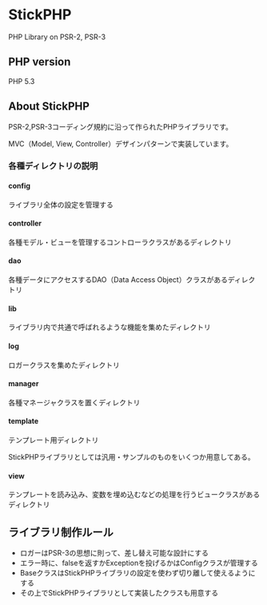 StickPHP
========

PHP Library on PSR-2, PSR-3

## PHP version

PHP 5.3

## About StickPHP

PSR-2,PSR-3コーディング規約に沿って作られたPHPライブラリです。

MVC（Model, View, Controller）デザインパターンで実装しています。

### 各種ディレクトリの説明

#### config

ライブラリ全体の設定を管理する

#### controller

各種モデル・ビューを管理するコントローラクラスがあるディレクトリ

#### dao

各種データにアクセスするDAO（Data Access Object）クラスがあるディレクトリ

#### lib

ライブラリ内で共通で呼ばれるような機能を集めたディレクトリ

#### log

ロガークラスを集めたディレクトリ

#### manager

各種マネージャクラスを置くディレクトリ

#### template

テンプレート用ディレクトリ

StickPHPライブラリとしては汎用・サンプルのものをいくつか用意してある。

#### view

テンプレートを読み込み、変数を埋め込むなどの処理を行うビュークラスがあるディレクトリ

## ライブラリ制作ルール

* ロガーはPSR-3の思想に則って、差し替え可能な設計にする
* エラー時に、falseを返すかExceptionを投げるかはConfigクラスが管理する
* BaseクラスはStickPHPライブラリの設定を使わず切り離して使えるようにする
* その上でStickPHPライブラリとして実装したクラスも用意する
